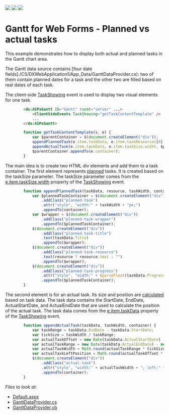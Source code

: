 <!-- default badges list -->
![](https://img.shields.io/endpoint?url=https://codecentral.devexpress.com/api/v1/VersionRange/412034304/21.1.3%2B)
[![](https://img.shields.io/badge/Open_in_DevExpress_Support_Center-FF7200?style=flat-square&logo=DevExpress&logoColor=white)](https://supportcenter.devexpress.com/ticket/details/T1033229)
[![](https://img.shields.io/badge/📖_How_to_use_DevExpress_Examples-e9f6fc?style=flat-square)](https://docs.devexpress.com/GeneralInformation/403183)
<!-- default badges end -->
# Gantt for Web Forms - Planned vs actual tasks  

This example demonstrates how to display both actual and planned tasks in the Gantt chart area.

The Gantt data source contains [four date fields]./CS/DXWebApplication1/App_Data/GanttDataProvider.cs): two of them contain planned dates for a task and the other two are filled based on real dates of each task.

The client-side [TaskShowing](https://docs.devexpress.com/AspNet/js-ASPxClientGantt.TaskShowing) event is used to display two visual elements for one task.


```aspx
        <dx:ASPxGantt ID="Gantt" runat="server" ...>
            <ClientSideEvents TaskShowing="getTaskContentTemplate" />
            ...
        </dx:ASPxGantt>
```

```js
        function getTaskContentTemplate(s, e) {
            var $parentContainer = $(document.createElement("div"));
            appendPlannedTask(e.item.taskData, e.item.taskResources[0], e.item.taskSize.width, $parentContainer);
            appendActualTask(e.item.taskData, e.item.taskSize.width, $parentContainer);
            $parentContainer.appendTo(e.container);
        }
 ```

The main idea is to create two HTML div elements and add them to a task container. The first element represents [planned](./CS/DXWebApplication1/Default.aspx#L21) tasks. It is created based on the taskSize parameter. The taskSize parameter comes from the  [e.item.taskSize.width](https://docs.devexpress.com/AspNet/js-ASPxClientGanttTaskShowingEventArgs.item) property of the [TaskShowing](https://docs.devexpress.com/AspNet/js-ASPxClientGantt.TaskShowing) event.

```js
        function appendPlannedTask(taskData, resource, taskWidth, container) {
            var $plannedTaskContainer = $(document.createElement("div"))
                .addClass("planned-task")
                .attr("style", "width:" + taskWidth + "px;")
                .appendTo(container);
            var $wrapper = $(document.createElement("div"))
                .addClass("planned-task-wrapper")
                .appendTo($plannedTaskContainer);
            $(document.createElement("div"))
                .addClass("planned-task-title")
                .text(taskData.Title)
                .appendTo($wrapper);
            $(document.createElement("div"))
                .addClass("planned-task-resource")
                .text(resource ? resource.text : "")
                .appendTo($wrapper);
            $(document.createElement("div"))
                .addClass("planned-task-progress")
                .attr("style", "width:" + (parseFloat(taskData.Progress)) + "%;")
                .appendTo($plannedTaskContainer);
        }
```

The second element is for an actual task. Its size and position are [calculated](.//CS/DXWebApplication1/Default.aspx) based on task data. The task data contains the StartDate, EndDate, ActualStartDate, and ActualEndDate that are used to calculate the position of the actual task. The task data comes from the [e.item.taskData](https://docs.devexpress.com/AspNet/js-ASPxClientGanttTaskShowingEventArgs.item) property of the [TaskShowing](https://docs.devexpress.com/AspNet/js-ASPxClientGantt.TaskShowing) event.

```js
        function appendActualTask(taskData, taskWidth, container) {
            var taskRange = taskData.EndDate - taskData.StartDate;
            var tickSize = taskWidth / taskRange;
            var actualTaskOffset = new Date(taskData.ActualStartDate) - taskData.StartDate;
            var actualTaskRange = new Date(taskData.ActualEndDate) - new Date(taskData.ActualStartDate);
            var actualTaskWidth = Math.round(actualTaskRange * tickSize) + "px";
            var actualTaskLeftPosition = Math.round(actualTaskOffset * tickSize) + "px";
            $(document.createElement("div"))
                .addClass("actual-task")
                .attr("style", "width:" + actualTaskWidth + "; left:" + actualTaskLeftPosition)
                .appendTo(container);
        }
```

<!-- default file list -->
*Files to look at*:

* [Default.aspx](./CS/DXWebApplication1/Default.aspx)
* [GanttDataProvider.cs](./CS/DXWebApplication1/App_Data/GanttDataProvider.cs)
* [GanttDataProvider.vb](./VB/DXWebApplication1/App_Data/GanttDataProvider.vb)
<!-- default file list end -->
